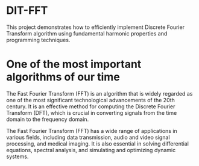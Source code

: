 # DIT-FFT

This project demonstrates how to efficiently implement Discrete Fourier Transform algorithm using fundamental harmonic properties and programming techniques.

# One of the most important algorithms of our time

The Fast Fourier Transform (FFT) is an algorithm that is widely regarded as one of the most
significant technological advancements of the 20th century. It is an effective method for 
computing the Discrete Fourier Transform (DFT), which is crucial in converting signals from 
the time domain to the frequency domain.

The Fast Fourier Transform (FFT) has a wide range of applications in various fields, including 
data transmission, audio and video signal processing, and medical imaging. It is also essential 
in solving differential equations, spectral analysis, and simulating and optimizing dynamic systems.

